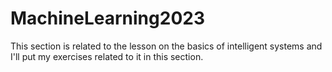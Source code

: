 # MachineLearning2023
This section is related to the lesson on the basics of intelligent systems and I'll put my exercises related to it in this section.
